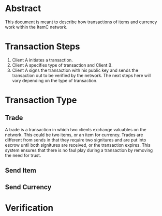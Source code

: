 # Abstract

This document is meant to describe how transactions of items and currency work within the ItemC network.

# Transaction Steps

1. Client A initiates a transaction.
2. Client A specifies type of transaction and Client B.
3. Client A signs the transaction with his public key and sends the transaction out to be verified by the network. The next steps here will vary depending on the type of transaction.

# Transaction Type

## Trade

A trade is a transaction in which two clients exchange valuables on the network. This could be two items, or an item for currency. Trades are different from sends in that they require two signitures
and are put into escrow until both signitures are received, or the transaction expires. This system ensures that there is no faul play during a transaction by removing the need for trust.




## Send Item

## Send Currency

# Verification


